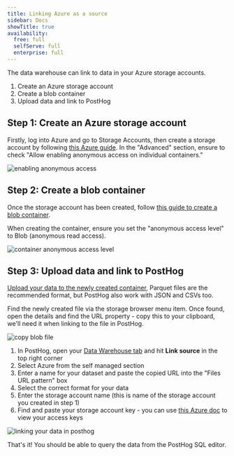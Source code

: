 ```yaml
---
title: Linking Azure as a source
sidebar: Docs
showTitle: true
availability:
  free: full
  selfServe: full
  enterprise: full
---
```


The data warehouse can link to data in your Azure storage accounts.

1. Create an Azure storage account
2. Create a blob container
3. Upload data and link to PostHog

## Step 1: Create an Azure storage account

Firstly, log into Azure and go to Storage Accounts, then create a storage account by following [this Azure guide](https://learn.microsoft.com/en-us/azure/storage/common/storage-account-create?tabs=azure-portal#create-a-storage-account). In the "Advanced" section, ensure to check "Allow enabling anonymous access on individual containers."

![enabling anonymous access](https://res.cloudinary.com/dmukukwp6/image/upload/Screenshot_2024_07_15_at_17_48_56_e83877dec0.png)

## Step 2: Create a blob container

Once the storage account has been created, follow [this guide to create a blob container](https://learn.microsoft.com/en-us/azure/storage/blobs/storage-quickstart-blobs-portal#create-a-container).

When creating the container, ensure you set the "anonymous access level" to Blob (anonymous read access).

![container anonymous access level](https://res.cloudinary.com/dmukukwp6/image/upload/Screenshot_2024_07_15_at_17_54_36_2bb9d63ebd.png)

## Step 3: Upload data and link to PostHog

[Upload your data to the newly created container](https://learn.microsoft.com/en-us/azure/storage/blobs/storage-quickstart-blobs-portal#upload-a-block-blob), Parquet files are the recommended format, but PostHog also work with JSON and CSVs too. 

Find the newly created file via the storage browser menu item. Once found, open the details and find the URL property - copy this to your clipboard, we'll need it when linking to the file in PostHog.

![copy blob file](https://res.cloudinary.com/dmukukwp6/image/upload/Screenshot_2024_07_15_at_17_59_09_2f888aaa2f.png)

1. In PostHog, open your [Data Warehouse tab](https://us.posthog.com/data-warehouse) and hit **Link source** in the top right corner
2. Select Azure from the self managed section
3. Enter a name for your dataset and paste the copied URL into the "Files URL pattern" box
4. Select the correct format for your data
5. Enter the storage account name (this is name of the storage account you created in step 1)
6. Find and paste your storage account key - you can use [this Azure doc](https://learn.microsoft.com/en-us/azure/storage/common/storage-account-keys-manage?tabs=azure-portal#view-account-access-keys) to view your access keys

![linking your data in posthog](https://res.cloudinary.com/dmukukwp6/image/upload/Screenshot_2024_07_15_at_18_10_06_f93fadf82b.png)

That's it! You should be able to query the data from the PostHog SQL editor.